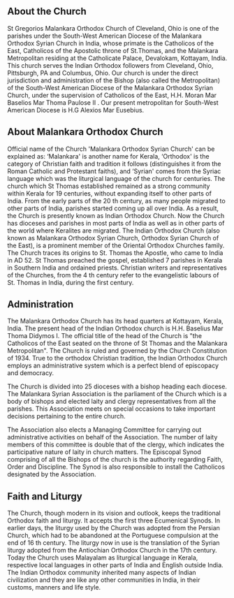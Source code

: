 ## About the Church 

St Gregorios Malankara Orthodox Church of Cleveland, Ohio is one of the parishes under the South-West American Diocese of the Malankara Orthodox Syrian Church in India, whose primate is the Catholicos of the East, Catholicos of the Apostolic throne of St.Thomas, and the Malankara Metropolitan residing at the Catholicate Palace, Devalokam, Kottayam, India. This church serves the Indian Orthodox followers from Cleveland, Ohio, Pittsburgh, PA and Columbus, Ohio.
Our church is under the direct jurisdiction and administration of the Bishop (also called the Metropolitan) of the South-West American Diocese of the Malankara Orthodox Syrian Church, under the supervision of Catholicos of the East, H.H. Moran Mar Baselios Mar Thoma Paulose II . Our present metropolitan for South-West American Diocese is H.G Alexios Mar Eusebius.

## About Malankara Orthodox Church

Official name of the Church 'Malankara Orthodox Syrian Church' can be explained as: ‘Malankara' is another name for Kerala, ‘Orthodox' is the category of Christian faith and tradition it follows (distinguishes it from the Roman Catholic and Protestant faiths), and ‘Syrian' comes from the Syriac language which was the liturgical language of the church for centuries. The church which St Thomas established remained as a strong community within Kerala for 19 centuries, without expanding itself to other parts of India. From the early parts of the 20 th century, as many people migrated to other parts of India, parishes started coming up all over India. As a result, the Church is presently known as Indian Orthodox Church. Now the Church has dioceses and parishes in most parts of India as well as in other parts of the world where Keralites are migrated.
The Indian Orthodox Church (also known as Malankara Orthodox Syrian Church, Orthodox Syrian Church of the East), is a prominent member of the Oriental Orthodox Churches family. The Church traces its origins to St. Thomas the Apostle, who came to India in AD 52. St Thomas preached the gospel, established 7 parishes in Kerala in Southern India and ordained priests. Christian writers and representatives of the Churches, from the 4 th century refer to the evangelistic labours of St. Thomas in India, during the first century. 

 ## Administration

The Malankara Orthodox Church has its head quarters at Kottayam, Kerala, India. The present head of the Indian Orthodox church is H.H. Baselius Mar Thoma Didymos I. The official title of the head of the Church is "the Catholicos of the East seated on the throne of St Thomas and the Malankara Metropolitan". The Church is ruled and governed by the Church Constitution of 1934. True to the orthodox Christian tradition, the Indian Orthodox Church employs an administrative system which is a perfect blend of episcopacy and democracy. 

The Church is divided into 25 dioceses with a bishop heading each diocese. The Malankara Syrian Association is the parliament of the Church which is a body of bishops and elected laity and clergy representatives from all the parishes. This Association meets on special occasions to take important decisions pertaining to the entire church.

The Association also elects a Managing Committee for carrying out administrative activities on behalf of the Association. The number of laity members of this committee is double that of the clergy, which indicates the participative nature of laity in church matters. The Episcopal Synod comprising of all the Bishops of the church is the authority regarding Faith, Order and Discipline. The Synod is also responsible to install the Catholicos designated by the Association.

## Faith and Liturgy

The Church, though modern in its vision and outlook, keeps the traditional Orthodox faith and liturgy. It accepts the first three Ecumenical Synods. In earlier days, the liturgy used by the Church was adopted from the Persian Church, which had to be abandoned at the Portuguese compulsion at the end of 16 th century. The liturgy now in use is the translation of the Syrian liturgy adopted from the Antiochian Orthodox Church in the 17th century. Today the Church uses Malayalam as liturgical language in Kerala, respective local languages in other parts of India and English outside India.
The Indian Orthodox community inherited many aspects of Indian civilization and they are like any other communities in India, in their customs, manners and life style.

[title: About Us]: /
[order: 20]: /
